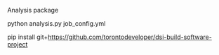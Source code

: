Analysis package

<!-- usage -->
<!-- to use just analysis class only -->

python analysis.py job_config.yml

<!-- to use whole package -->

pip install git+https://github.com/torontodeveloper/dsi-build-software-project
